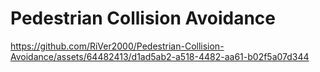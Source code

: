 # Pedestrian Collision Avoidance







https://github.com/RiVer2000/Pedestrian-Collision-Avoidance/assets/64482413/d1ad5ab2-a518-4482-aa61-b02f5a07d344

